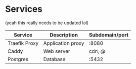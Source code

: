 # Services

(yeah this really needs to be updated lol)

| Service       | Description       | Subdomain/port |
| ------------- | ----------------- | -------------- |
| Traefik Proxy | Application proxy | :8080          |
| Caddy         | Web server        | cdn, @         |
| Postgres      | Database          | :5432          |
